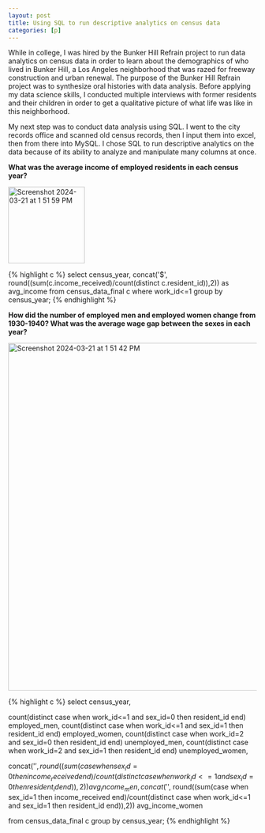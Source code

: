 ```yaml
---
layout: post
title: Using SQL to run descriptive analytics on census data
categories: [p]
---
```


While in college, I was hired by the Bunker Hill Refrain project to run data analytics on census data in order to learn about the demographics of who lived in Bunker Hill, a Los Angeles neighborhood that was razed for freeway construction and urban renewal. 
The purpose of the Bunker Hill Refrain project was to synthesize oral histories with data analysis. Before applying my data science skills, I conducted multiple interviews with former residents and their children in order to get a qualitative picture of what life was like in this neighborhood. 

My next step was to conduct data analysis using SQL. I went to the city records office and scanned old census records, then I input them into excel, then from there into MySQL. I chose SQL to run descriptive analytics on the data because of its ability to analyze and manipulate many columns at once. 

**What was the average income of employed residents in each census year?**

<img width="155" alt="Screenshot 2024-03-21 at 1 51 59 PM" src="https://github.com/joshcode4/joshcode4.github.io/assets/160261781/618e382e-736d-4ce5-a090-dc9723dbb687">

{% highlight c %}
select census_year,
concat('$', round((sum(c.income_received)/count(distinct c.resident_id)),2)) as avg_income
from census_data_final c
where work_id<=1
group by census_year;
{% endhighlight %}

**How did the number of employed men and employed women change from 1930-1940? What was the average wage gap between the sexes in each year?**

<img width="703" alt="Screenshot 2024-03-21 at 1 51 42 PM" src="https://github.com/joshcode4/joshcode4.github.io/assets/160261781/a2bd3dfe-5912-4eb3-be06-1d581b59d5bc">

{% highlight c %}
select census_year,

count(distinct 
case when work_id<=1 and sex_id=0 then resident_id end) employed_men,
count(distinct 
case when work_id<=1 and sex_id=1 then resident_id end) employed_women,
count(distinct
case when work_id=2 and sex_id=0 then resident_id end) unemployed_men, 
count(distinct
case when work_id=2 and sex_id=1 then resident_id end) unemployed_women, 

concat('$', round((sum(case when sex_id=0 then income_received end)/count(distinct 
case when work_id<=1 and sex_id=0 then resident_id end)),2)) avg_income_men,
concat('$', round((sum(case when sex_id=1 then income_received end)/count(distinct 
case when work_id<=1 and sex_id=1 then resident_id end)),2)) avg_income_women

from census_data_final c
group by census_year;
{% endhighlight %}
